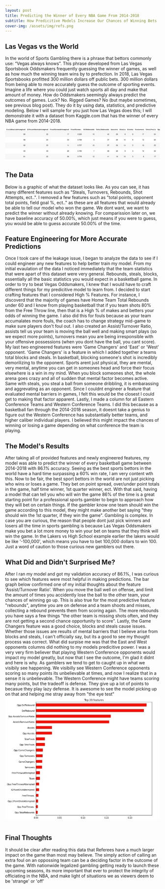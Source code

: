 ```yaml
---
layout: post
title: Predicting the Winner of Every NBA Game From 2014-2018
subtitle: How Predicitive Models Increase Our Chances of Winning Bets
cover-img: /assets/img/refs.png
---
```



## Las Vegas vs the World

  In the world of Sports Gambling there is a phrase that bettors commonly use: “Vegas always knows”. This phrase developed from Las Vegas Sportsbook Oddsmakers frequently guessing the winner of games, as well as how much the winning team wins by to prefection. In 2018, Las Vegas Sportsbooks profitted 300 million dollars off public bets. 300 million dollars from being able to more accurately guess the outcome of sporting events. Imagine a life where you could just watch sports all day and make that amount of money. How do Oddsmakers seemingly always predict the outcomes of games. Luck? No. Rigged Games? No (but maybe sometimes, see previous blog post). They do it by using data, statistics, and predictive modeling. Below I will sample for you just how Las Vegas does this; I will demonstrate it with a dataset from Kaggle.com that has the winner of every NBA game from 2014-2018.

![](NBAdfHead.jpg)

## The Data
Below is a graphic of what the dataset looks like. As you can see, it has many different features such as "Steals, Turnovers, Rebounds, Shot Attempts, ect..". I removed a few features such as "total points, opponent total points, field goal %, ect.." as these are all features that would already be able to tell our model who won the game. We dont want, we want to predict the winner without already knowing. For comparission later on, we have baseline accuracy of 50.00%, which just means if you were to guess, you would be able to guess accurate 50.00% of the time.




## Feature Engineering for More Accurate Predictions
  Once I took care of the leakage issue, I began to analyze the data to see if I could engineer any new features to help better train my model. From my initial evaulation of the data I noticed immediately that the team statistics that were apart of this dataset were very general. Rebounds, steals, blocks, essentially all the basic statistics you would expect in a basketball game. In order to try to beat Vegas Oddsmakers, I knew that I would have to craft different things for my predicitive model to learn from. 
  I decided to start crafting features that I considered High % Features. For instance, I discoverd that the majority of games have Home Team Total Rebounds under 60 and I know from playing basketball that if you team shots 80% from the Free Throw line, then that is a High % of makes and betters your odds of winning the game. I also did this for fouls because as your team accumalates more fouls, the coach has to change strategy mid-game to make sure players don't foul out. I also created an Assist/Turnover Ratio, assists tell us your team is moving the ball well and making smart plays (so we expect more points), turnovers mean you are being irresponsible with your offensive possessions (when you dont have the ball, you cant score). 
  My last two engineered features were 'Game Changers' and 'East' or 'West' opponent. 'Game Changers' is a feature in which I added together a teams total blocks and steals. In basketball, blocking someone's shot is incredibly demorilizing to the opponent. Sports arent just physical, they are mental, very mental, anytime you can get in someones head and force their focus elsewhere is a win in my mind. When you block someones shot, the whole arena goes crazy and all of sudden that mental factor becomes active. Same with steals, you steal a ball from someone dribbling, it is embarassing and aggrevating as an opponent. Since I couldnt engineer a feature that evaluated mental barriers in games, I felt this would be the closest I could get to making that factor apparent. Lastly, I made a column for all Eastern Conference Teams and Western Conference Teams. I did this because as a basketball fan through the 2014-2018 season, it doesnt take a genius to figure out the Western Conference has substantially better teams, and higher caliber individual players. I believed this might impact the chances of winning or losing a game depending on what conference the team is playing.

## The Model's Results
  After taking all of provided features and newly engineered features, my model was able to predict the winner of every basketball game between 2014-2018 with 86.1% accuracy. Seeing as the best sports bettors in the world have a hard time surpassing a 60% win rate, I am very content wth this. Now to be fair, the best sport bettors in the world are not just picking who wins or loses a game. They bet on point spread, over/under point totals in the game, half time winner, 1st quarter winner, ect. With that said, having a model that can tell you who will win the game 86% of the time is a great starting point for a professional sports gambler to begin to approach how they will bet on certain things. If the gambler know one team should win the game according to this model, they might make another bet saying "they should win the 1st quarter, if they win the game". Gambling is complex.
  In case you are curious, the reason that people dont just pick winners and losers all the time in sports gambling is because Las Vegas Oddsmakers make you bet a lot more money to win your bet on teams that they think will win the game. In the Lakers vs High School example earlier the lakers would be like '-100,000', which means you have to bet 100,000 dollars to win 100. Just a word of caution to those curious new gamblers out there.
  

## What Did and Didn't Surprised Me?
  After I ran my model and got my validation accuracy of 86.1%, I was curious to see which features were most helpful in making predictions. The bar graph below confirmed one of my initial thoughts about the feature 'Assist/Turnover Ratio'. When you move the ball well on offense, and limit the amount of times you accidently lose the ball to the other team, your chances of winning go up. This is also true for the most predictive feature "rebounds", anytime you are on defense and a team shoots and misses, collecting a rebound prevents them from scoring again. The more rebounds you have says a few things "the other team is missing shots often, and they are not getting a second chance opportunity to score". Lastly, the Game Changers feature was a good choice, blocks and steals cause issues. Whether those issues are results of mental barriers that I believe arise from blocks and steals, I can't officially say, but its a good to see my thought process was correct.
  What did surpise me was that the East and West opponents columns did nothing to my models predicitive power. I was a very very firm believer that playing Western Conference opponents would impact my model greatly, but now that I see the outcome, I'm glad it didnt and here is why. As gamblers we tend to get to caught up in what we visibily see happening. We visibilly see Western Conference opponents scoring so many points its unbelievable at times, and now I realize that in a sense it is unbelievable. The Western Conference might have teams scoring many points, but the tradeoff is defense. They give up a lot of points to becasue they play lazy defense. It is awesome to see the model picking up on that and helping me stray away from "the eye test"
![](GraphTry.jpg)
  
#
  


## Final Thoughts
It should be clear after reading this data that Referees have a much larger impact on the game than most may believe. The simply action of calling an extra foul on an oppossing team can be a deciding factor in the outcome of the game. With nationwide legalized gambling getting ready to launch these upcoming seasons, its more important that ever to protect the integrity of officiating in the NBA, and make light of situations we as viewers deem to be 'strange' or 'off'
